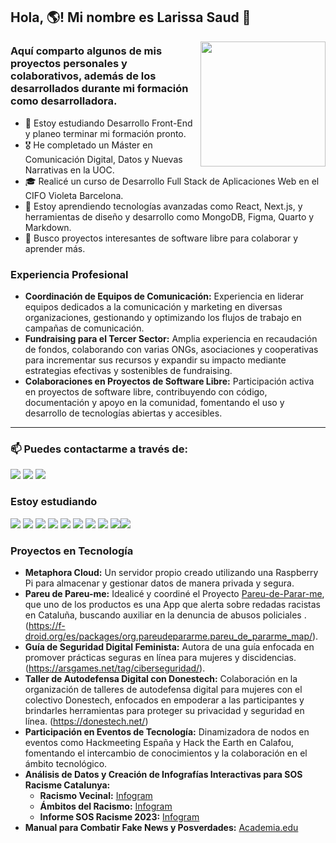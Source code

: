 ## Hola, :earth_americas:! Mi nombre es Larissa Saud :dizzy:

<img align="right" width="200" src="https://cdn.dribbble.com/users/510430/screenshots/6749707/programar.gif"/>

### Aquí comparto algunos de mis proyectos personales y colaborativos, además de los desarrollados durante mi formación como desarrolladora.

- 📘 Estoy estudiando Desarrollo Front-End y planeo terminar mi formación pronto.
- 🎖️ He completado un Máster en Comunicación Digital, Datos y Nuevas Narrativas en la UOC.
- 🎓 Realicé un curso de Desarrollo Full Stack de Aplicaciones Web en el CIFO Violeta Barcelona.
- 🌱 Estoy aprendiendo tecnologías avanzadas como React, Next.js, y herramientas de diseño y desarrollo como MongoDB, Figma, Quarto y Markdown.
- 👯 Busco proyectos interesantes de software libre para colaborar y aprender más.

### Experiencia Profesional

- **Coordinación de Equipos de Comunicación:** Experiencia en liderar equipos dedicados a la comunicación y marketing en diversas organizaciones, gestionando y optimizando los flujos de trabajo en campañas de comunicación.
- **Fundraising para el Tercer Sector:** Amplia experiencia en recaudación de fondos, colaborando con varias ONGs, asociaciones y cooperativas para incrementar sus recursos y expandir su impacto mediante estrategias efectivas y sostenibles de fundraising.
- **Colaboraciones en Proyectos de Software Libre:** Participación activa en proyectos de software libre, contribuyendo con código, documentación y apoyo en la comunidad, fomentando el uso y desarrollo de tecnologías abiertas y accesibles.

---
### 📫 Puedes contactarme a través de:

<a href="https://www.linkedin.com/in/larissasaud/"><img src="https://img.shields.io/badge/-LinkedIn-%230077B5?style=for-the-badge&logo=linkedin&logoColor=white" target="_blank"></a>
<a href="mailto:larissa@uoc.edu"><img src="https://img.shields.io/badge/Correo-red?style=for-the-badge&logo=mail.ru&logoColor=white" target="_blank"></a>
<a href="https://t.me/Sendeira"><img src="https://img.shields.io/badge/Telegram-2CA5E0?style=for-the-badge&logo=telegram&logoColor=white"></a>

### Estoy estudiando

<img src="https://img.shields.io/badge/React-20232A?style=for-the-badge&logo=react&logoColor=61DAFB"> <img src="https://img.shields.io/badge/Next.js-000000?style=for-the-badge&logo=next.js&logoColor=white"> <img src="https://img.shields.io/badge/JavaScript-323330?style=for-the-badge&logo=javascript&logoColor=F7DF1E"> <img src="https://img.shields.io/badge/MongoDB-47A248?style=for-the-badge&logo=mongodb&logoColor=white"> <img src="https://img.shields.io/badge/Figma-F24E1E?style=for-the-badge&logo=figma&logoColor=white"> <img src="https://img.shields.io/badge/Quarto-0078D4?style=for-the-badge&logo=quarto&logoColor=white"> <img src="https://img.shields.io/badge/Markdown-000000?style=for-the-badge&logo=markdown&logoColor=white"> <img src="https://img.shields.io/badge/GitHub-100000?style=for-the-badge&logo=github&logoColor=white"> <img src="https://img.shields.io/badge/Git-F05032?style=for-the-badge&logo=git&logoColor=white"><img src="https://img.shields.io/badge/Nextcloud-0082C9?style=for-the-badge&logo=nextcloud&logoColor=white">

### Proyectos en Tecnología

- **Metaphora Cloud:** Un servidor propio creado utilizando una Raspberry Pi para almacenar y gestionar datos de manera privada y segura.
- **Pareu de Pareu-me:** Idealicé y coordiné el Proyecto [Pareu-de-Parar-me](https://www.pareudepararme.org/), que uno de los productos es una App que alerta sobre redadas racistas en Cataluña, buscando auxiliar en la denuncia de abusos policiales .(https://f-droid.org/es/packages/org.pareudepararme.pareu_de_pararme_map/).
- **Guía de Seguridad Digital Feminista:** Autora de una guía enfocada en promover prácticas seguras en línea para mujeres y discidencias. (https://arsgames.net/tag/ciberseguridad/).
- **Taller de Autodefensa Digital con Donestech:** Colaboración en la organización de talleres de autodefensa digital para mujeres con el colectivo Donestech, enfocados en empoderar a las participantes y brindarles herramientas para proteger su privacidad y seguridad en línea. (https://donestech.net/)
- **Participación en Eventos de Tecnología:** Dinamizadora de nodos en eventos como Hackmeeting España y Hack the Earth en Calafou,  fomentando el intercambio de conocimientos y la colaboración en el ámbito tecnológico.
- **Análisis de Datos y Creación de Infografías Interactivas para SOS Racisme Catalunya:**
    - **Racismo Vecinal:** [Infogram](https://infogram.com/infografia_racisme_veinal-1h984wo9gqkxd6p)
    - **Ámbitos del Racismo:** [Infogram](https://infogram.com/2023_els-ambits-manifesta-el-racisme-1h0r6rzl18z8w4e)
    - **Informe SOS Racisme 2023:** [Infogram](https://infogram.com/2023_informe_sosracisme-1hxj48m5ey8x52v)
- **Manual para Combatir Fake News y Posverdades:** [Academia.edu](https://www.academia.edu/38569729/Manual_para_combatir_fakenews_y_posverdades)


